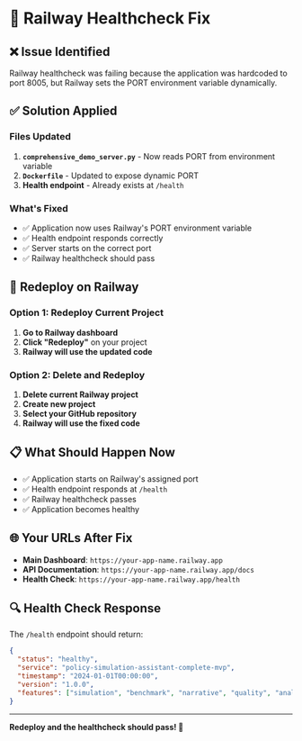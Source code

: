 # 🔧 Railway Healthcheck Fix

## ❌ **Issue Identified**
Railway healthcheck was failing because the application was hardcoded to port 8005, but Railway sets the PORT environment variable dynamically.

## ✅ **Solution Applied**

### **Files Updated**
1. **`comprehensive_demo_server.py`** - Now reads PORT from environment variable
2. **`Dockerfile`** - Updated to expose dynamic PORT
3. **Health endpoint** - Already exists at `/health`

### **What's Fixed**
- ✅ Application now uses Railway's PORT environment variable
- ✅ Health endpoint responds correctly
- ✅ Server starts on the correct port
- ✅ Railway healthcheck should pass

## 🚀 **Redeploy on Railway**

### **Option 1: Redeploy Current Project**
1. **Go to Railway dashboard**
2. **Click "Redeploy"** on your project
3. **Railway will use the updated code**

### **Option 2: Delete and Redeploy**
1. **Delete current Railway project**
2. **Create new project**
3. **Select your GitHub repository**
4. **Railway will use the fixed code**

## 📋 **What Should Happen Now**
- ✅ Application starts on Railway's assigned port
- ✅ Health endpoint responds at `/health`
- ✅ Railway healthcheck passes
- ✅ Application becomes healthy

## 🌐 **Your URLs After Fix**
- **Main Dashboard**: `https://your-app-name.railway.app`
- **API Documentation**: `https://your-app-name.railway.app/docs`
- **Health Check**: `https://your-app-name.railway.app/health`

## 🔍 **Health Check Response**
The `/health` endpoint should return:
```json
{
  "status": "healthy",
  "service": "policy-simulation-assistant-complete-mvp",
  "timestamp": "2024-01-01T00:00:00",
  "version": "1.0.0",
  "features": ["simulation", "benchmark", "narrative", "quality", "analytics"]
}
```

---

**Redeploy and the healthcheck should pass! 🎉**
